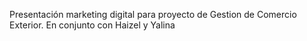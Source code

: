 Presentación marketing digital para proyecto de Gestion de Comercio Exterior.
En conjunto con Haizel y Yalina
